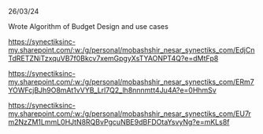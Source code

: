 26/03/24

Wrote Algorithm of Budget Design and use cases

https://synectiksinc-my.sharepoint.com/:w:/g/personal/mobashshir_nesar_synectiks_com/EdjCnTdRETZNiTzxquVB7f0Bkcv7xemGpgyXsTYAONPT4Q?e=dMtFp8

https://synectiksinc-my.sharepoint.com/:w:/g/personal/mobashshir_nesar_synectiks_com/ERm7YOWFcjBJh9O8mAt1vVYB_Lrl7Q2_lh8nnnmtt4Ju4A?e=0HhmSv

https://synectiksinc-my.sharepoint.com/:w:/g/personal/mobashshir_nesar_synectiks_com/EU7rm2NzZM1LmmL0HJtN8RQBvPgcuNBE9dBFDOtaYsvyNg?e=mKLs8f
